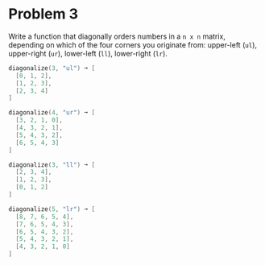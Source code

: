 # Problem 3

Write a function that diagonally orders numbers in a `n x n` matrix, depending on which of the four corners you 
originate from: upper-left (`ul`), upper-right (`ur`), lower-left (`ll`), lower-right (`lr`).

```go
diagonalize(3, "ul") ➞ [
  [0, 1, 2],
  [1, 2, 3],
  [2, 3, 4]
]

diagonalize(4, "ur") ➞ [
  [3, 2, 1, 0],
  [4, 3, 2, 1],
  [5, 4, 3, 2],
  [6, 5, 4, 3]
]

diagonalize(3, "ll") ➞ [
  [2, 3, 4],
  [1, 2, 3],
  [0, 1, 2]
]

diagonalize(5, "lr") ➞ [
  [8, 7, 6, 5, 4],
  [7, 6, 5, 4, 3],
  [6, 5, 4, 3, 2],
  [5, 4, 3, 2, 1],
  [4, 3, 2, 1, 0]
]
```
